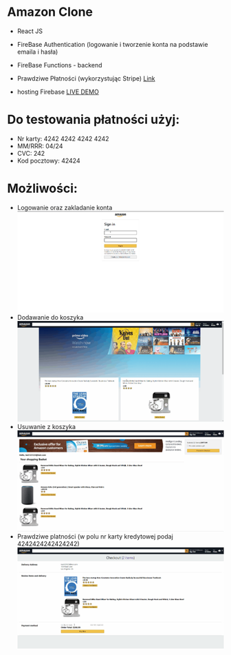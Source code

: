 # Amazon Clone

- React JS
- FireBase Authentication (logowanie i tworzenie konta na podstawie emaila i hasła)
- FireBase Functions - backend
- Prawdziwe Płatności (wykorzystując Stripe) [Link](https://stripe.com/en-pl)

- hosting Firebase [LIVE DEMO](https://clone-24fe3.web.app/)

# Do testowania płatności użyj:

- Nr karty: 4242 4242 4242 4242
- MM/RRR: 04/24
- CVC: 242
- Kod pocztowy: 42424

# Możliwości:

- Logowanie oraz zakladanie konta
  ![SignIn](src/demo/amazon-signin.gif)
- Dodawanie do koszyka
  ![Add](src/demo/amazon-add-basket.gif)
- Usuwanie z koszyka
  ![Remove](src/demo/amazon-removebasket.gif)
- Prawdziwe platności (w polu nr karty kredytowej podaj 4242424242424242)
  ![Payment](src/demo/amazon-payment.gif)
